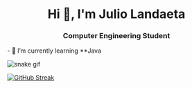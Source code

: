 <h1 align="center">Hi 👋, I'm Julio Landaeta</h1>

<h3 align="center">Computer Engineering Student</h3>
- 🌱 I’m currently learning **Java

![snake gif](https://github.com/Azalurg/Azalurg/blob/output/github-contribution-grid-snake.svg)

[![GitHub Streak](https://streak-stats.demolab.com?user=JulioLandaeta&theme=merko)](https://git.io/streak-stats)
